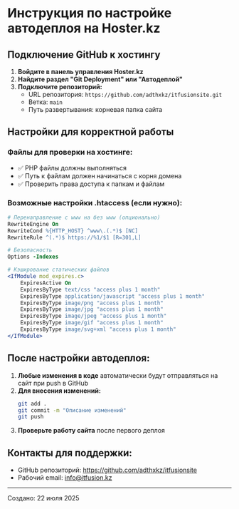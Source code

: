# Инструкция по настройке автодеплоя на Hoster.kz

## Подключение GitHub к хостингу

1. **Войдите в панель управления Hoster.kz**
2. **Найдите раздел "Git Deployment" или "Автодеплой"**
3. **Подключите репозиторий:**
   - URL репозитория: `https://github.com/adthxkz/itfusionsite.git`
   - Ветка: `main`
   - Путь развертывания: корневая папка сайта

## Настройки для корректной работы

### Файлы для проверки на хостинге:
- ✅ PHP файлы должны выполняться
- ✅ Путь к файлам должен начинаться с корня домена
- ✅ Проверить права доступа к папкам и файлам

### Возможные настройки .htaccess (если нужно):
```apache
# Перенаправление с www на без www (опционально)
RewriteEngine On
RewriteCond %{HTTP_HOST} ^www\.(.*)$ [NC]
RewriteRule ^(.*)$ https://%1/$1 [R=301,L]

# Безопасность
Options -Indexes

# Кэширование статических файлов
<IfModule mod_expires.c>
    ExpiresActive On
    ExpiresByType text/css "access plus 1 month"
    ExpiresByType application/javascript "access plus 1 month"
    ExpiresByType image/png "access plus 1 month"
    ExpiresByType image/jpg "access plus 1 month"
    ExpiresByType image/jpeg "access plus 1 month"
    ExpiresByType image/gif "access plus 1 month"
    ExpiresByType image/svg+xml "access plus 1 month"
</IfModule>
```

## После настройки автодеплоя:

1. **Любые изменения в коде** автоматически будут отправляться на сайт при push в GitHub
2. **Для внесения изменений:**
   ```bash
   git add .
   git commit -m "Описание изменений"
   git push
   ```
3. **Проверьте работу сайта** после первого деплоя

## Контакты для поддержки:
- GitHub репозиторий: https://github.com/adthxkz/itfusionsite
- Рабочий email: info@itfusion.kz

---
Создано: 22 июля 2025
